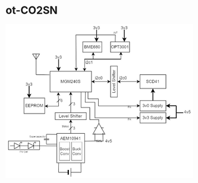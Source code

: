 # ot-CO2SN
 
![Block Diagram](https://github.com/edward62740/ot-CO2SN/blob/master/Documentation/blockdiag.jpg)